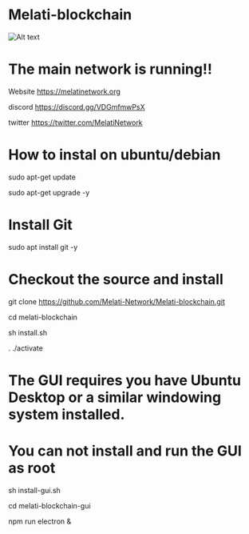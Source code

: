 # Melati-blockchain

![Alt text](https://pbs.twimg.com/profile_banners/1414817722559467521/1626153982/1080x360)

# The main network is running!!
Website https://melatinetwork.org

discord https://discord.gg/VDGmfmwPsX

twitter https://twitter.com/MelatiNetwork

# How to instal on ubuntu/debian
sudo apt-get update

sudo apt-get upgrade -y

# Install Git
sudo apt install git -y

# Checkout the source and install
git clone https://github.com/Melati-Network/Melati-blockchain.git

cd melati-blockchain

sh install.sh

. ./activate

# The GUI requires you have Ubuntu Desktop or a similar windowing system installed.
# You can not install and run the GUI as root

sh install-gui.sh

cd melati-blockchain-gui

npm run electron &

